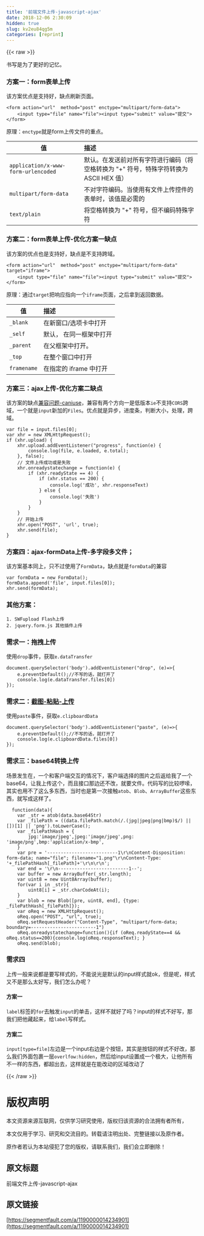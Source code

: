 ```yaml
---
title: '前端文件上传-javascript-ajax' 
date: 2018-12-06 2:30:09
hidden: true
slug: kv2eu84qg5m
categories: [reprint]
---
```


{{< raw >}}

                    
<p>书写是为了更好的记忆。</p>
<h3 id="articleHeader0">方案一：form表单上传</h3>
<p>该方案优点是支持好，缺点刷新页面。</p>
<div class="widget-codetool" style="display:none;">
      <div class="widget-codetool--inner">
      <span class="selectCode code-tool" data-toggle="tooltip" data-placement="top" title="" data-original-title="全选"></span>
      <span type="button" class="copyCode code-tool" data-toggle="tooltip" data-placement="top" data-clipboard-text="<form action=&quot;url&quot;  method=&quot;post&quot; enctype=&quot;multipart/form-data&quot;>
    <input type=&quot;file&quot; name=&quot;file&quot;><input type=&quot;submit&quot; value=&quot;提交&quot;>
</form>  " title="" data-original-title="复制"></span>
      <span type="button" class="saveToNote code-tool" data-toggle="tooltip" data-placement="top" title="" data-original-title="放进笔记"></span>
      </div>
      </div><pre class="hljs stata"><code>&lt;<span class="hljs-keyword">form</span> action=<span class="hljs-string">"url"</span>  method=<span class="hljs-string">"post"</span> enctype=<span class="hljs-string">"multipart/form-data"</span>&gt;
    &lt;<span class="hljs-keyword">input</span> <span class="hljs-keyword">type</span>=<span class="hljs-string">"file"</span> name=<span class="hljs-string">"file"</span>&gt;&lt;<span class="hljs-keyword">input</span> <span class="hljs-keyword">type</span>=<span class="hljs-string">"submit"</span> value=<span class="hljs-string">"提交"</span>&gt;
&lt;/<span class="hljs-keyword">form</span>&gt;  </code></pre>
<p>原理：<code>enctype</code>就是form上传文件的重点。</p>
<table>
<thead><tr>
<th>值</th>
<th align="left">描述</th>
</tr></thead>
<tbody>
<tr>
<td><code>application/x-www-form-urlencoded</code></td>
<td align="left">默认。在发送前对所有字符进行编码（将空格转换为 "+" 符号，特殊字符转换为 ASCII HEX 值）</td>
</tr>
<tr>
<td><code>multipart/form-data</code></td>
<td align="left">不对字符编码。当使用有文件上传控件的表单时，该值是必需的</td>
</tr>
<tr>
<td><code>text/plain</code></td>
<td align="left">将空格转换为 "+" 符号，但不编码特殊字符</td>
</tr>
</tbody>
</table>
<h3 id="articleHeader1">方案二：form表单上传-优化方案一缺点</h3>
<p>该方案的优点也是支持好，缺点是不支持跨域。</p>
<div class="widget-codetool" style="display:none;">
      <div class="widget-codetool--inner">
      <span class="selectCode code-tool" data-toggle="tooltip" data-placement="top" title="" data-original-title="全选"></span>
      <span type="button" class="copyCode code-tool" data-toggle="tooltip" data-placement="top" data-clipboard-text="<form action=&quot;url&quot;  method=&quot;post&quot; enctype=&quot;multipart/form-data&quot; target=&quot;iframe&quot;>
    <input type=&quot;file&quot; name=&quot;file&quot;><input type=&quot;submit&quot; value=&quot;提交&quot;>
</form>" title="" data-original-title="复制"></span>
      <span type="button" class="saveToNote code-tool" data-toggle="tooltip" data-placement="top" title="" data-original-title="放进笔记"></span>
      </div>
      </div><pre class="hljs stata"><code>&lt;<span class="hljs-keyword">form</span> action=<span class="hljs-string">"url"</span>  method=<span class="hljs-string">"post"</span> enctype=<span class="hljs-string">"multipart/form-data"</span> target=<span class="hljs-string">"iframe"</span>&gt;
    &lt;<span class="hljs-keyword">input</span> <span class="hljs-keyword">type</span>=<span class="hljs-string">"file"</span> name=<span class="hljs-string">"file"</span>&gt;&lt;<span class="hljs-keyword">input</span> <span class="hljs-keyword">type</span>=<span class="hljs-string">"submit"</span> value=<span class="hljs-string">"提交"</span>&gt;
&lt;/<span class="hljs-keyword">form</span>&gt;</code></pre>
<p>原理：通过<code>target</code>把响应指向一个<code>iframe</code>页面，之后拿到返回数据。</p>
<table>
<thead><tr>
<th>值</th>
<th align="left">描述</th>
</tr></thead>
<tbody>
<tr>
<td><code>_blank</code></td>
<td align="left">在新窗口/选项卡中打开</td>
</tr>
<tr>
<td><code>_self</code></td>
<td align="left">默认，    在同一框架中打开</td>
</tr>
<tr>
<td><code>_parent</code></td>
<td align="left">在父框架中打开。</td>
</tr>
<tr>
<td><code>_top</code></td>
<td align="left">在整个窗口中打开</td>
</tr>
<tr>
<td><code>framename</code></td>
<td align="left">在指定的 iframe 中打开</td>
</tr>
</tbody>
</table>
<h3 id="articleHeader2">方案三：ajax上传-优化方案二缺点</h3>
<p>该方案的缺点<a href="https://caniuse.com/#search=FormData" rel="nofollow noreferrer" target="_blank">兼容问题-caniuse</a>，兼容有两个方向一是低版本<code>ie</code>不支持<code>CORS</code>跨域，一个就是<code>input</code>新加的<code>Files</code>。优点就是异步，进度条，判断大小，处理，跨域。</p>
<div class="widget-codetool" style="display:none;">
      <div class="widget-codetool--inner">
      <span class="selectCode code-tool" data-toggle="tooltip" data-placement="top" title="" data-original-title="全选"></span>
      <span type="button" class="copyCode code-tool" data-toggle="tooltip" data-placement="top" data-clipboard-text="var file = input.files[0];
var xhr = new XMLHttpRequest();
if (xhr.upload) {
    xhr.upload.addEventListener(&quot;progress&quot;, function(e) {
        console.log(file, e.loaded, e.total);
    }, false);
    // 文件上传成功或是失败
    xhr.onreadystatechange = function(e) {
        if (xhr.readyState == 4) {
            if (xhr.status == 200) {
                console.log('成功', xhr.responseText)
            } else {
                console.log('失败')    
            }
        }
    }
    // 开始上传
    xhr.open(&quot;POST&quot;, 'url', true);
    xhr.send(file);
}" title="" data-original-title="复制"></span>
      <span type="button" class="saveToNote code-tool" data-toggle="tooltip" data-placement="top" title="" data-original-title="放进笔记"></span>
      </div>
      </div><pre class="hljs javascript"><code><span class="hljs-keyword">var</span> file = input.files[<span class="hljs-number">0</span>];
<span class="hljs-keyword">var</span> xhr = <span class="hljs-keyword">new</span> XMLHttpRequest();
<span class="hljs-keyword">if</span> (xhr.upload) {
    xhr.upload.addEventListener(<span class="hljs-string">"progress"</span>, <span class="hljs-function"><span class="hljs-keyword">function</span>(<span class="hljs-params">e</span>) </span>{
        <span class="hljs-built_in">console</span>.log(file, e.loaded, e.total);
    }, <span class="hljs-literal">false</span>);
    <span class="hljs-comment">// 文件上传成功或是失败</span>
    xhr.onreadystatechange = <span class="hljs-function"><span class="hljs-keyword">function</span>(<span class="hljs-params">e</span>) </span>{
        <span class="hljs-keyword">if</span> (xhr.readyState == <span class="hljs-number">4</span>) {
            <span class="hljs-keyword">if</span> (xhr.status == <span class="hljs-number">200</span>) {
                <span class="hljs-built_in">console</span>.log(<span class="hljs-string">'成功'</span>, xhr.responseText)
            } <span class="hljs-keyword">else</span> {
                <span class="hljs-built_in">console</span>.log(<span class="hljs-string">'失败'</span>)    
            }
        }
    }
    <span class="hljs-comment">// 开始上传</span>
    xhr.open(<span class="hljs-string">"POST"</span>, <span class="hljs-string">'url'</span>, <span class="hljs-literal">true</span>);
    xhr.send(file);
}</code></pre>
<h3 id="articleHeader3">方案四：ajax-formData上传-多字段多文件；</h3>
<p>该方案基本同上，只不过使用了<code>FormData</code>，缺点就是<code>formData</code>的兼容</p>
<div class="widget-codetool" style="display:none;">
      <div class="widget-codetool--inner">
      <span class="selectCode code-tool" data-toggle="tooltip" data-placement="top" title="" data-original-title="全选"></span>
      <span type="button" class="copyCode code-tool" data-toggle="tooltip" data-placement="top" data-clipboard-text="var formData = new FormData();
formData.append('file', input.files[0]);
xhr.send(formData);
" title="" data-original-title="复制"></span>
      <span type="button" class="saveToNote code-tool" data-toggle="tooltip" data-placement="top" title="" data-original-title="放进笔记"></span>
      </div>
      </div><pre class="hljs pony"><code><span class="hljs-keyword">var</span> formData = <span class="hljs-function"><span class="hljs-keyword">new</span> <span class="hljs-title">FormData</span>();
<span class="hljs-title">formData</span>.<span class="hljs-title">append</span>('file', input.files[<span class="hljs-number">0</span>]);
<span class="hljs-title">xhr</span>.<span class="hljs-title">send</span>(formData);
</span></code></pre>
<h3 id="articleHeader4">其他方案：</h3>
<div class="widget-codetool" style="display:none;">
      <div class="widget-codetool--inner">
      <span class="selectCode code-tool" data-toggle="tooltip" data-placement="top" title="" data-original-title="全选"></span>
      <span type="button" class="copyCode code-tool" data-toggle="tooltip" data-placement="top" data-clipboard-text="1. SWFupload Flash上传
2. jquery.form.js 其他插件上传
" title="" data-original-title="复制"></span>
      <span type="button" class="saveToNote code-tool" data-toggle="tooltip" data-placement="top" title="" data-original-title="放进笔记"></span>
      </div>
      </div><pre class="hljs stylus"><code><span class="hljs-number">1</span>. SWFupload Flash上传
<span class="hljs-number">2</span>. jquery<span class="hljs-selector-class">.form</span><span class="hljs-selector-class">.js</span> 其他插件上传
</code></pre>
<h3 id="articleHeader5">需求一：拖拽上传</h3>
<p>使用<code>drop</code>事件，获取<code>e.dataTransfer</code></p>
<div class="widget-codetool" style="display:none;">
      <div class="widget-codetool--inner">
      <span class="selectCode code-tool" data-toggle="tooltip" data-placement="top" title="" data-original-title="全选"></span>
      <span type="button" class="copyCode code-tool" data-toggle="tooltip" data-placement="top" data-clipboard-text="document.querySelector('body').addEventListener(&quot;drop&quot;, (e)=>{
    e.preventDefault();//不写的话，就打开了
    console.log(e.dataTransfer.files[0])
});
" title="" data-original-title="复制"></span>
      <span type="button" class="saveToNote code-tool" data-toggle="tooltip" data-placement="top" title="" data-original-title="放进笔记"></span>
      </div>
      </div><pre class="hljs coffeescript"><code><span class="hljs-built_in">document</span>.querySelector(<span class="hljs-string">'body'</span>).addEventListener(<span class="hljs-string">"drop"</span>, <span class="hljs-function"><span class="hljs-params">(e)</span>=&gt;</span>{
    e.preventDefault();<span class="hljs-regexp">//</span>不写的话，就打开了
    <span class="hljs-built_in">console</span>.log(e.dataTransfer.files[<span class="hljs-number">0</span>])
});
</code></pre>
<h3 id="articleHeader6">需求二：<a href="http://jsrun.net/ZCqKp" rel="nofollow noreferrer" target="_blank">截图-粘贴-上传</a>
</h3>
<p>使用<code>paste</code>事件，获取<code>e.clipboardData</code></p>
<div class="widget-codetool" style="display:none;">
      <div class="widget-codetool--inner">
      <span class="selectCode code-tool" data-toggle="tooltip" data-placement="top" title="" data-original-title="全选"></span>
      <span type="button" class="copyCode code-tool" data-toggle="tooltip" data-placement="top" data-clipboard-text="document.querySelector('body').addEventListener(&quot;paste&quot;, (e)=>{
    e.preventDefault();//不写的话，就打开了
    console.log(e.clipboardData.files[0])
});" title="" data-original-title="复制"></span>
      <span type="button" class="saveToNote code-tool" data-toggle="tooltip" data-placement="top" title="" data-original-title="放进笔记"></span>
      </div>
      </div><pre class="hljs coffeescript"><code><span class="hljs-built_in">document</span>.querySelector(<span class="hljs-string">'body'</span>).addEventListener(<span class="hljs-string">"paste"</span>, <span class="hljs-function"><span class="hljs-params">(e)</span>=&gt;</span>{
    e.preventDefault();<span class="hljs-regexp">//</span>不写的话，就打开了
    <span class="hljs-built_in">console</span>.log(e.clipboardData.files[<span class="hljs-number">0</span>])
});</code></pre>
<h3 id="articleHeader7">需求三：base64转换上传</h3>
<p>场景发生在，一个和客户端交互的情况下，客户端选择的图片之后返给我了一个base64，让我上传这个，而且接口那边还不改，就要文件。代码写的比较啰嗦，其实也用不了这么多东西，当时也是第一次接触<code>atob</code>、<code>Blob</code>、<code>ArrayBuffer</code>这些东西，就写成这样了。</p>
<div class="widget-codetool" style="display:none;">
      <div class="widget-codetool--inner">
      <span class="selectCode code-tool" data-toggle="tooltip" data-placement="top" title="" data-original-title="全选"></span>
      <span type="button" class="copyCode code-tool" data-toggle="tooltip" data-placement="top" data-clipboard-text="  function(data){
    var _str = atob(data.base64Str)
    var _filePath = ((data.filePath.match(/.(jpg|jpeg|png|bmp)$/) || [])[1] || 'png').toLowerCase();
    var _filePathHash = {
        jpg:'image/jpeg',jpeg:'image/jpeg',png: 'image/png',bmp:'application/x-bmp',
    }
    var pre = '--------------------------1\r\nContent-Disposition: form-data; name=&quot;file&quot;; filename=&quot;1.png&quot;\r\nContent-Type: '+_filePathHash[_filePath]+'\r\n\r\n';
    var end = '\r\n--------------------------1--';
    var buffer = new ArrayBuffer(_str.length);
    var uint8 = new Uint8Array(buffer);
    for(var i in _str){
        uint8[i] = _str.charCodeAt(i);
    }
    var blob = new Blob([pre, uint8, end], {type: _filePathHash[_filePath]});
    var oReq = new XMLHttpRequest();
    oReq.open(&quot;POST&quot;, &quot;url&quot;, true);
    oReq.setRequestHeader(&quot;Content-Type&quot;, &quot;multipart/form-data; boundary=------------------------1&quot;)
    oReq.onreadystatechange=function(){if (oReq.readyState==4 &amp;&amp; oReq.status==200){console.log(oReq.responseText); }
    oReq.send(blob);
" title="" data-original-title="复制"></span>
      <span type="button" class="saveToNote code-tool" data-toggle="tooltip" data-placement="top" title="" data-original-title="放进笔记"></span>
      </div>
      </div><pre class="hljs javascript"><code>  <span class="hljs-function"><span class="hljs-keyword">function</span>(<span class="hljs-params">data</span>)</span>{
    <span class="hljs-keyword">var</span> _str = atob(data.base64Str)
    <span class="hljs-keyword">var</span> _filePath = ((data.filePath.match(<span class="hljs-regexp">/.(jpg|jpeg|png|bmp)$/</span>) || [])[<span class="hljs-number">1</span>] || <span class="hljs-string">'png'</span>).toLowerCase();
    <span class="hljs-keyword">var</span> _filePathHash = {
        <span class="hljs-attr">jpg</span>:<span class="hljs-string">'image/jpeg'</span>,<span class="hljs-attr">jpeg</span>:<span class="hljs-string">'image/jpeg'</span>,<span class="hljs-attr">png</span>: <span class="hljs-string">'image/png'</span>,<span class="hljs-attr">bmp</span>:<span class="hljs-string">'application/x-bmp'</span>,
    }
    <span class="hljs-keyword">var</span> pre = <span class="hljs-string">'--------------------------1\r\nContent-Disposition: form-data; name="file"; filename="1.png"\r\nContent-Type: '</span>+_filePathHash[_filePath]+<span class="hljs-string">'\r\n\r\n'</span>;
    <span class="hljs-keyword">var</span> end = <span class="hljs-string">'\r\n--------------------------1--'</span>;
    <span class="hljs-keyword">var</span> buffer = <span class="hljs-keyword">new</span> <span class="hljs-built_in">ArrayBuffer</span>(_str.length);
    <span class="hljs-keyword">var</span> uint8 = <span class="hljs-keyword">new</span> <span class="hljs-built_in">Uint8Array</span>(buffer);
    <span class="hljs-keyword">for</span>(<span class="hljs-keyword">var</span> i <span class="hljs-keyword">in</span> _str){
        uint8[i] = _str.charCodeAt(i);
    }
    <span class="hljs-keyword">var</span> blob = <span class="hljs-keyword">new</span> Blob([pre, uint8, end], {<span class="hljs-attr">type</span>: _filePathHash[_filePath]});
    <span class="hljs-keyword">var</span> oReq = <span class="hljs-keyword">new</span> XMLHttpRequest();
    oReq.open(<span class="hljs-string">"POST"</span>, <span class="hljs-string">"url"</span>, <span class="hljs-literal">true</span>);
    oReq.setRequestHeader(<span class="hljs-string">"Content-Type"</span>, <span class="hljs-string">"multipart/form-data; boundary=------------------------1"</span>)
    oReq.onreadystatechange=<span class="hljs-function"><span class="hljs-keyword">function</span>(<span class="hljs-params"></span>)</span>{<span class="hljs-keyword">if</span> (oReq.readyState==<span class="hljs-number">4</span> &amp;&amp; oReq.status==<span class="hljs-number">200</span>){<span class="hljs-built_in">console</span>.log(oReq.responseText); }
    oReq.send(blob);
</code></pre>
<h3 id="articleHeader8">需求四</h3>
<p>上传一般来说都是要写样式的，不能说光是默认的input样式就ok，但是呢，样式又不是那么太好写，我们怎么办呢？</p>
<h4>方案一</h4>
<p><code>label</code>标签的<code>for</code>去触发<code>input</code>的单击，这样不就好了吗？input的样式不好写，那我们把他藏起来，给<code>label</code>写样式。</p>
<h4>方案二</h4>
<p><code>input[type=file]</code>左边是一个input右边是个按钮，其实是按钮的样式不好改，那么我们外面包裹一层<code>overlfow:hidden</code>，然后给input设置成一个极大，让他所有不一样的东西，都超出去，这样就是在能改动的区域改动了</p>

                
{{< /raw >}}

# 版权声明
本文资源来源互联网，仅供学习研究使用，版权归该资源的合法拥有者所有，

本文仅用于学习、研究和交流目的。转载请注明出处、完整链接以及原作者。

原作者若认为本站侵犯了您的版权，请联系我们，我们会立即删除！

## 原文标题
前端文件上传-javascript-ajax

## 原文链接
[https://segmentfault.com/a/1190000014234901](https://segmentfault.com/a/1190000014234901)

